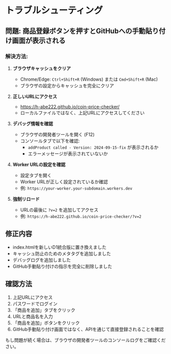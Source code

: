 # トラブルシューティング

## 問題: 商品登録ボタンを押すとGitHubへの手動貼り付け画面が表示される

### 解決方法:

1. **ブラウザキャッシュをクリア**
   - Chrome/Edge: `Ctrl+Shift+R` (Windows) または `Cmd+Shift+R` (Mac)
   - ブラウザの設定からキャッシュを完全にクリア

2. **正しいURLにアクセス**
   - https://h-abe222.github.io/coin-price-checker/
   - ローカルファイルではなく、上記URLにアクセスしてください

3. **デバッグ情報を確認**
   - ブラウザの開発者ツールを開く (F12)
   - コンソールタブで以下を確認:
     - `addProduct called - Version: 2024-09-15-fix` が表示されるか
     - エラーメッセージが表示されていないか

4. **Worker URLの設定を確認**
   - 設定タブを開く
   - Worker URLが正しく設定されているか確認
   - 例: `https://your-worker.your-subdomain.workers.dev`

5. **強制リロード**
   - URLの最後に `?v=2` を追加してアクセス
   - 例: `https://h-abe222.github.io/coin-price-checker/?v=2`

## 修正内容

- index.htmlを新しいD1統合版に置き換えました
- キャッシュ防止のためのメタタグを追加しました
- デバッグログを追加しました
- GitHub手動貼り付けの指示を完全に削除しました

## 確認方法

1. 上記URLにアクセス
2. パスワードでログイン
3. 「商品を追加」タブをクリック
4. URLと商品名を入力
5. 「商品を追加」ボタンをクリック
6. GitHub手動貼り付け画面ではなく、APIを通じて直接登録されることを確認

もし問題が続く場合は、ブラウザの開発者ツールのコンソールログをご確認ください。